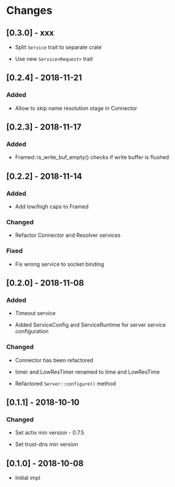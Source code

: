 # Changes

## [0.3.0] - xxx

* Split `Service` trait to separate crate

* Use new `Service<Request>` trait


## [0.2.4] - 2018-11-21

### Added

* Allow to skip name resolution stage in Connector


## [0.2.3] - 2018-11-17

### Added

* Framed::is_write_buf_empty() checks if write buffer is flushed

## [0.2.2] - 2018-11-14

### Added

* Add low/high caps to Framed

### Changed

* Refactor Connector and Resolver services


### Fixed

* Fix wrong service to socket binding


## [0.2.0] - 2018-11-08

### Added

* Timeout service

* Added ServiceConfig and ServiceRuntime for server service configuration


### Changed

* Connector has been refactored

* timer and LowResTimer renamed to time and LowResTime

* Refactored `Server::configure()` method


## [0.1.1] - 2018-10-10

### Changed

- Set actix min version - 0.7.5

- Set trust-dns min version


## [0.1.0] - 2018-10-08

* Initial impl
